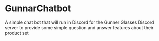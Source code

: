 # GunnarChatbot
A simple chat bot that will run in Discord for the Gunner Glasses Discord server to provide some simple question and answer features about their product set
